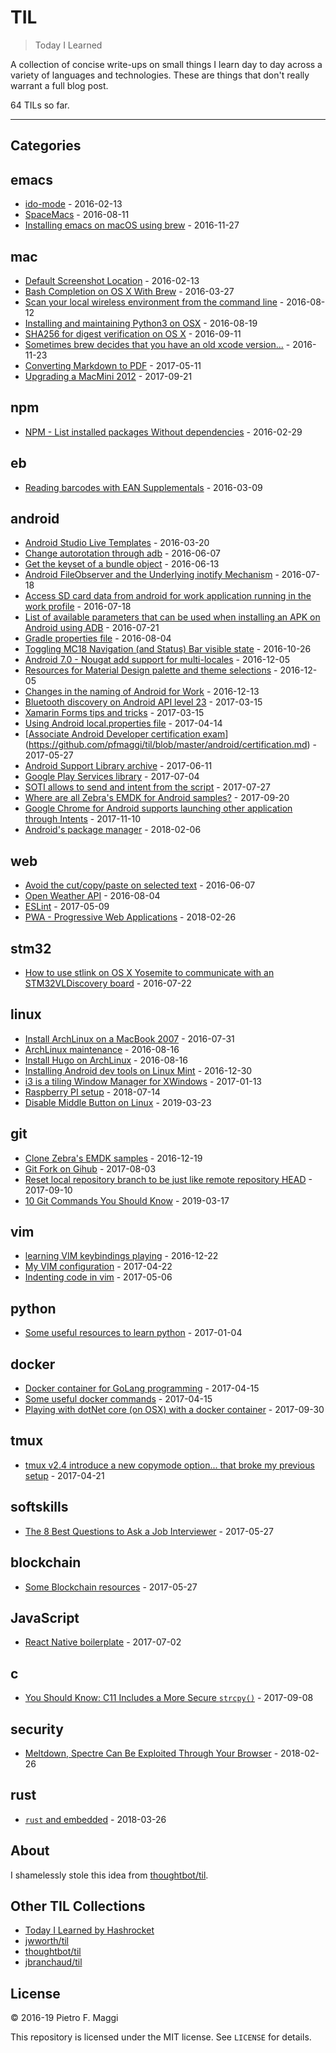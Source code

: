 # TIL

> Today I Learned

A collection of concise write-ups on small things I learn day to day across a
variety of languages and technologies. These are things that don't really
warrant a full blog post.

<!-- count starts -->64<!-- count ends --> TILs so far.

---

## Categories

<!-- index starts -->
## emacs

* [ido-mode](https://github.com/pfmaggi/til/blob/master/emacs/ido-mode.md) - 2016-02-13
* [SpaceMacs](https://github.com/pfmaggi/til/blob/master/emacs/spacemacs.md) - 2016-08-11
* [Installing emacs on macOS using brew](https://github.com/pfmaggi/til/blob/master/emacs/brew-install.md) - 2016-11-27

## mac

* [Default Screenshot Location](https://github.com/pfmaggi/til/blob/master/mac/default-screenshot-location.md) - 2016-02-13
* [Bash Completion on OS X With Brew](https://github.com/pfmaggi/til/blob/master/mac/bash-completion.md) - 2016-03-27
* [Scan your local wireless environment from the command line](https://github.com/pfmaggi/til/blob/master/mac/airport.md) - 2016-08-12
* [Installing and maintaining Python3 on OSX](https://github.com/pfmaggi/til/blob/master/mac/python3.md) - 2016-08-19
* [SHA256 for digest verification on OS X](https://github.com/pfmaggi/til/blob/master/mac/sha256.md) - 2016-09-11
* [Sometimes brew decides that you have an old xcode version...](https://github.com/pfmaggi/til/blob/master/mac/FixBrewXcode.md) - 2016-11-23
* [Converting Markdown to PDF](https://github.com/pfmaggi/til/blob/master/mac/md2pdf.md) - 2017-05-11
* [Upgrading a MacMini 2012](https://github.com/pfmaggi/til/blob/master/mac/macmini.md) - 2017-09-21

## npm

* [NPM - List installed packages Without dependencies](https://github.com/pfmaggi/til/blob/master/npm/list-packages.md) - 2016-02-29

## eb

* [Reading barcodes with EAN Supplementals](https://github.com/pfmaggi/til/blob/master/eb/upc-supplementals.md) - 2016-03-09

## android

* [Android Studio Live Templates](https://github.com/pfmaggi/til/blob/master/android/live-template.md) - 2016-03-20
* [Change autorotation through adb](https://github.com/pfmaggi/til/blob/master/android/auto-rotate.md) - 2016-06-07
* [Get the keyset of a bundle object](https://github.com/pfmaggi/til/blob/master/android/get-bundle_keyset.md) - 2016-06-13
* [Android FileObserver and the Underlying inotify Mechanism](https://github.com/pfmaggi/til/blob/master/android/file-observable.md) - 2016-07-18
* [Access SD card data from android for work application running in the work profile](https://github.com/pfmaggi/til/blob/master/android/afw-sdcard.md) - 2016-07-18
* [List of available parameters that can be used when installing an APK on Android using ADB](https://github.com/pfmaggi/til/blob/master/android/adb-install.md) - 2016-07-21
* [Gradle properties file](https://github.com/pfmaggi/til/blob/master/android/gradle-properties.md) - 2016-08-04
* [Toggling MC18 Navigation (and Status) Bar visible state](https://github.com/pfmaggi/til/blob/master/android/mc18-toggle-navbar.md) - 2016-10-26
* [Android 7.0 - Nougat add support for multi-locales](https://github.com/pfmaggi/til/blob/master/android/polyglot.md) - 2016-12-05
* [Resources for Material Design palette and theme selections](https://github.com/pfmaggi/til/blob/master/android/material-colors.md) - 2016-12-05
* [Changes in the naming of Android for Work](https://github.com/pfmaggi/til/blob/master/android/AfW-no-more.md) - 2016-12-13
* [Bluetooth discovery on Android API level 23](https://github.com/pfmaggi/til/blob/master/android/api23-bluetooth.md) - 2017-03-15
* [Xamarin Forms tips and tricks](https://github.com/pfmaggi/til/blob/master/android/xamarin-forms.md) - 2017-03-15
* [Using Android local.properties file](https://github.com/pfmaggi/til/blob/master/android/local-properties.md) - 2017-04-14
* [[Associate Android Developer certification exam](https://developers.google.com/training/certification/)](https://github.com/pfmaggi/til/blob/master/android/certification.md) - 2017-05-27
* [Android Support Library archive](https://github.com/pfmaggi/til/blob/master/android/supportlib-archive.md) - 2017-06-11
* [Google Play Services library](https://github.com/pfmaggi/til/blob/master/android/gms-library.md) - 2017-07-04
* [SOTI allows to send and intent from the script](https://github.com/pfmaggi/til/blob/master/android/soti-intent.md) - 2017-07-27
* [Where are all Zebra's EMDK for Android samples?](https://github.com/pfmaggi/til/blob/master/android/zebra-sample.md) - 2017-09-20
* [Google Chrome for Android supports launching other application through Intents](https://github.com/pfmaggi/til/blob/master/android/chrome-intents.md) - 2017-11-10
* [Android's package manager](https://github.com/pfmaggi/til/blob/master/android/package-manager.md) - 2018-02-06

## web

* [Avoid the cut/copy/paste on selected text](https://github.com/pfmaggi/til/blob/master/web/disable-select.md) - 2016-06-07
* [Open Weather API](https://github.com/pfmaggi/til/blob/master/web/openweather.md) - 2016-08-04
* [ESLint](https://github.com/pfmaggi/til/blob/master/web/eslint.md) - 2017-05-09
* [PWA - Progressive Web Applications](https://github.com/pfmaggi/til/blob/master/web/pwa.md) - 2018-02-26

## stm32

* [How to use stlink on OS X Yosemite to communicate with an STM32VLDiscovery board](https://github.com/pfmaggi/til/blob/master/stm32/stlink-osx.md) - 2016-07-22

## linux

* [Install ArchLinux on a MacBook 2007](https://github.com/pfmaggi/til/blob/master/linux/archlinux-mac2007.md) - 2016-07-31
* [ArchLinux maintenance](https://github.com/pfmaggi/til/blob/master/linux/al-maintenance.md) - 2016-08-16
* [Install Hugo on ArchLinux](https://github.com/pfmaggi/til/blob/master/linux/al-hugo.md) - 2016-08-16
* [Installing Android dev tools on Linux Mint](https://github.com/pfmaggi/til/blob/master/linux/lm-android.md) - 2016-12-30
* [i3 is a tiling Window Manager for XWindows](https://github.com/pfmaggi/til/blob/master/linux/13wm.md) - 2017-01-13
* [Raspberry PI setup](https://github.com/pfmaggi/til/blob/master/linux/raspberrypi.md) - 2018-07-14
* [Disable Middle Button on Linux](https://github.com/pfmaggi/til/blob/master/linux/middle-button.md) - 2019-03-23

## git

* [Clone Zebra's EMDK samples](https://github.com/pfmaggi/til/blob/master/git/clone-emdk-samples.md) - 2016-12-19
* [Git Fork on Gihub](https://github.com/pfmaggi/til/blob/master/git/forking.md) - 2017-08-03
* [Reset local repository branch to be just like remote repository HEAD](https://github.com/pfmaggi/til/blob/master/git/reverting.md) - 2017-09-10
* [10 Git Commands You Should Know](https://github.com/pfmaggi/til/blob/master/git/ten-tips.md) - 2019-03-17

## vim

* [learning VIM keybindings playing](https://github.com/pfmaggi/til/blob/master/vim/adventures.md) - 2016-12-22
* [My VIM configuration](https://github.com/pfmaggi/til/blob/master/vim/config.md) - 2017-04-22
* [Indenting code in vim](https://github.com/pfmaggi/til/blob/master/vim/indenting.md) - 2017-05-06

## python

* [Some useful resources to learn python](https://github.com/pfmaggi/til/blob/master/python/resources.md) - 2017-01-04

## docker

* [Docker container for GoLang programming](https://github.com/pfmaggi/til/blob/master/docker/go.md) - 2017-04-15
* [Some useful docker commands](https://github.com/pfmaggi/til/blob/master/docker/commands.md) - 2017-04-15
* [Playing with dotNet core (on OSX) with a docker container](https://github.com/pfmaggi/til/blob/master/docker/dotnet-core.md) - 2017-09-30

## tmux

* [tmux v2.4 introduce a new copymode option... that broke my previous setup](https://github.com/pfmaggi/til/blob/master/tmux/copymode-changes.md) - 2017-04-21

## softskills

* [The 8 Best Questions to Ask a Job Interviewer](https://github.com/pfmaggi/til/blob/master/softskills/job-interview-questions.md) - 2017-05-27

## blockchain

* [Some Blockchain resources](https://github.com/pfmaggi/til/blob/master/blockchain/resources.md) - 2017-05-27

## JavaScript

* [React Native boilerplate](https://github.com/pfmaggi/til/blob/master/JavaScript/react-native.md) - 2017-07-02

## c

* [You Should Know: C11 Includes a More Secure `strcpy()`](https://github.com/pfmaggi/til/blob/master/c/c11-secure.md) - 2017-09-08

## security

* [Meltdown, Spectre Can Be Exploited Through Your Browser](https://github.com/pfmaggi/til/blob/master/security/spectre-js.md) - 2018-02-26

## rust

* [`rust` and embedded](https://github.com/pfmaggi/til/blob/master/rust/docker-stm32.md) - 2018-03-26
<!-- index ends -->

## About

I shamelessly stole this idea from
[thoughtbot/til](https://github.com/thoughtbot/til).

## Other TIL Collections

* [Today I Learned by Hashrocket](https://til.hashrocket.com)
* [jwworth/til](https://github.com/jwworth/til)
* [thoughtbot/til](https://github.com/thoughtbot/til)
* [jbranchaud/til](https://github.com/jbranchaud/til)

## License

&copy; 2016-19 Pietro F. Maggi

This repository is licensed under the MIT license. See `LICENSE` for
details.

